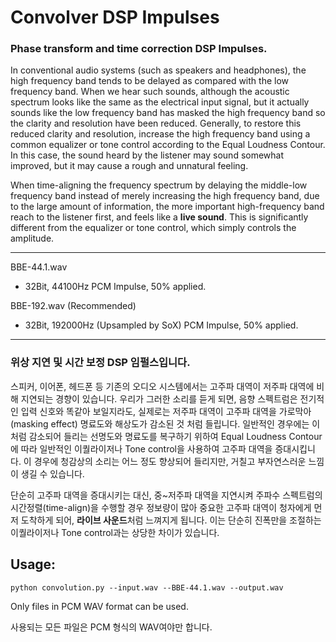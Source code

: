 # Convolver DSP Impulses
### Phase transform and  time correction DSP Impulses.
In conventional audio systems (such as speakers and headphones), the high frequency band tends to be delayed as compared with the low frequency band. When we hear such sounds, although the acoustic spectrum looks like the same as the electrical input signal, but it actually sounds like the low frequency band has masked the high frequency band so the clarity and resolution have been reduced. Generally, to restore this reduced clarity and resolution, increase the high frequency band using a common equalizer or tone control according to the Equal Loudness Contour. In this case, the sound heard by the listener may sound somewhat improved, but it may cause a rough and unnatural feeling.

When time-aligning the frequency spectrum by delaying the middle-low frequency band instead of merely increasing the high frequency band, due to the large amount of information, the more important high-frequency band reach to the listener first, and feels like a **live sound**. This is significantly different from the equalizer or tone control, which simply controls the amplitude.

---

BBE-44.1.wav
 - 32Bit, 44100Hz PCM Impulse, 50% applied.
 
BBE-192.wav (Recommended)
 - 32Bit, 192000Hz (Upsampled by SoX) PCM Impulse, 50% applied.
 
 ---
 
### 위상 지연 및 시간 보정 DSP 임펄스입니다.

스피커, 이어폰, 헤드폰 등 기존의 오디오 시스템에서는 고주파 대역이 저주파 대역에 비해 지연되는 경향이 있습니다. 우리가 그러한 소리를 듣게 되면, 음향 스펙트럼은 전기적인 입력 신호와 똑같아 보일지라도, 실제로는 저주파 대역이 고주파 대역을 가로막아(masking effect) 명료도와 해상도가 감소된 것 처럼 들립니다. 일반적인 경우에는 이처럼 감소되어 들리는 선명도와 명료도를 복구하기 위하여 Equal Loudness Contour에 따라 일반적인 이퀄라이저나 Tone control을 사용하여 고주파 대역을 증대시킵니다. 이 경우에 청감상의 소리는 어느 정도 향상되어 들리지만, 거칠고 부자연스러운 느낌이 생길 수 있습니다. 

단순히 고주파 대역을 증대시키는 대신, 중~저주파 대역을 지연시켜 주파수 스펙트럼의 시간정렬(time-align)을 수행할 경우 정보량이 많아 중요한 고주파 대역이 청자에게 먼저 도착하게 되어, **라이브 사운드**처럼 느껴지게 됩니다. 이는 단순히 진폭만을 조절하는 이퀄라이저나 Tone control과는 상당한 차이가 있습니다. 


Usage:
---
`python convolution.py --input.wav --BBE-44.1.wav --output.wav`
 
 
Only files in PCM WAV format can be used.
 
사용되는 모든 파일은 PCM 형식의 WAV여야만 합니다. 
